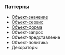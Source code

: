 ### Паттерны

- [Объект-значение](/2014/08/03/7-patterns-to-refactor-javascript-applications-value/)
- [Объект-сервис](/2014/08/04/7-patterns-to-refactor-javascript-applications-service-object/)
- [Объект-форма](/2014/08/05/7-patterns-to-refactor-javascript-applications-form/)
- Объект-запрос
- Объект-представление
- Объект-политика
- Декораторы
